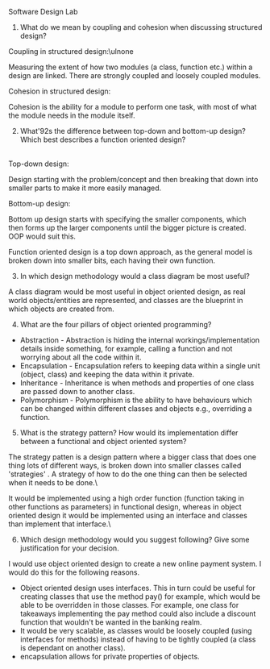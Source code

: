 Software Design Lab


1. What do we mean by coupling and cohesion when discussing structured design?


Coupling in structured design:\ulnone

Measuring the extent of how two modules (a class, function etc.) within a design are linked. There are strongly coupled and loosely coupled modules.

Cohesion in structured design:

Cohesion is the ability for a module to perform one task, with most of what the module needs in the module itself.


2. What\'92s the difference between top-down and bottom-up design? Which best describes a function oriented design?

\
Top-down design:

Design starting with the problem/concept and then breaking that down into smaller parts to make it more easily managed.

Bottom-up design:

Bottom up design starts with specifying the smaller components, which then forms up the larger components until the bigger picture is created. OOP would suit this.

Function oriented design is a top down approach, as the general model is broken down into smaller bits, each having their own function.


3. In which design methodology would a class diagram be most useful?


A class diagram would be most useful in object oriented design, as real world objects/entities are represented, and classes are the blueprint in which objects are created from.


4. What are the four pillars of object oriented programming?


- Abstraction - Abstraction is hiding the internal workings/implementation details inside something, for example, calling a function and not worrying about all the code within it.
- Encapsulation - Encapsulation refers to keeping data within a single unit (object, class) and keeping the data within it private.
- Inheritance - Inheritance is when methods and properties of one class are passed down to another class.
- Polymorphism - Polymorphism is the ability to have behaviours which can be changed within different classes and objects e.g., overriding a function.


5. What is the strategy pattern? How would its implementation differ between a functional and object oriented system?

The strategy patten is a design pattern where a bigger class that does one thing lots of different ways, is broken down into smaller classes called 'strategies' . A strategy of how to do the one thing can then be selected when it needs to be done.\

It would be implemented using a high order function (function taking in other functions as parameters) in functional design, whereas in object oriented design it would be implemented using an interface and classes than implement that interface.\


6. Which design methodology would you suggest following? Give some justification for your decision.


I would use object oriented design to create a new online payment system. I would do this for the following reasons.

- Object oriented design uses interfaces. This in turn could be useful for creating classes that use the method pay() for example, which would be able to be overridden in those classes. For example, one class for takeaways implementing the pay method could also include a discount function that wouldn't be wanted in the banking realm.
- It would be very scalable, as classes would be loosely coupled (using interfaces for methods) instead of having to be tightly coupled (a class is dependant on another class).
- encapsulation allows for private properties of objects.